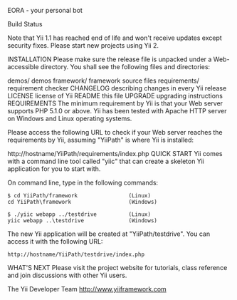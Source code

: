 EORA - your personal bot

Build Status

Note that Yii 1.1 has reached end of life and won't receive updates except security fixes. Please start new projects using Yii 2.

INSTALLATION
Please make sure the release file is unpacked under a Web-accessible directory. You shall see the following files and directories:

  demos/               demos
  framework/           framework source files
  requirements/        requirement checker
  CHANGELOG            describing changes in every Yii release
  LICENSE              license of Yii
  README               this file
  UPGRADE              upgrading instructions
REQUIREMENTS
The minimum requirement by Yii is that your Web server supports PHP 5.1.0 or above. Yii has been tested with Apache HTTP server on Windows and Linux operating systems.

Please access the following URL to check if your Web server reaches the requirements by Yii, assuming "YiiPath" is where Yii is installed:

  http://hostname/YiiPath/requirements/index.php
QUICK START
Yii comes with a command line tool called "yiic" that can create a skeleton Yii application for you to start with.

On command line, type in the following commands:

    $ cd YiiPath/framework                (Linux)
    cd YiiPath\framework                  (Windows)

    $ ./yiic webapp ../testdrive          (Linux)
    yiic webapp ..\testdrive              (Windows)
The new Yii application will be created at "YiiPath/testdrive". You can access it with the following URL:

    http://hostname/YiiPath/testdrive/index.php
WHAT'S NEXT
Please visit the project website for tutorials, class reference and join discussions with other Yii users.

The Yii Developer Team http://www.yiiframework.com
